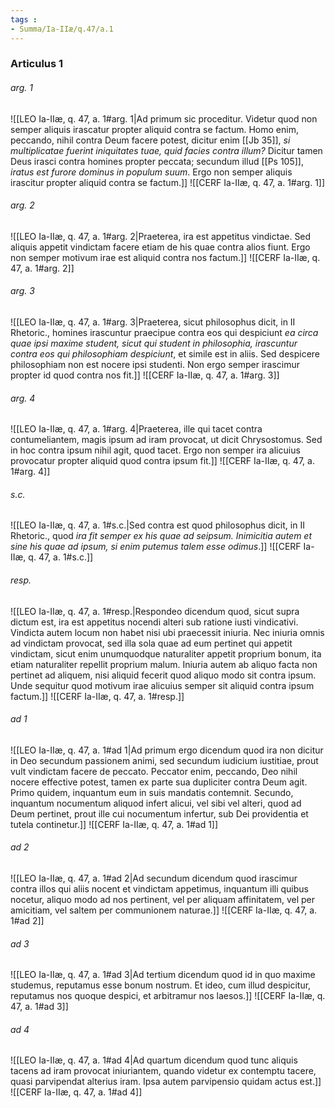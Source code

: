 ```yaml
---
tags : 
- Summa/Ia-IIæ/q.47/a.1
---
```


### Articulus 1

###### arg. 1
![[LEO Ia-IIæ, q. 47, a. 1#arg. 1|Ad primum sic proceditur. Videtur quod non semper aliquis irascatur propter aliquid contra se factum. Homo enim, peccando, nihil contra Deum facere potest, dicitur enim [[Jb 35]], *si multiplicatae fuerint iniquitates tuae, quid facies contra illum?* Dicitur tamen Deus irasci contra homines propter peccata; secundum illud [[Ps 105]], *iratus est furore dominus in populum suum*. Ergo non semper aliquis irascitur propter aliquid contra se factum.]]
![[CERF Ia-IIæ, q. 47, a. 1#arg. 1]]

###### arg. 2
![[LEO Ia-IIæ, q. 47, a. 1#arg. 2|Praeterea, ira est appetitus vindictae. Sed aliquis appetit vindictam facere etiam de his quae contra alios fiunt. Ergo non semper motivum irae est aliquid contra nos factum.]]
![[CERF Ia-IIæ, q. 47, a. 1#arg. 2]]

###### arg. 3
![[LEO Ia-IIæ, q. 47, a. 1#arg. 3|Praeterea, sicut philosophus dicit, in II Rhetoric., homines irascuntur praecipue contra eos qui despiciunt *ea circa quae ipsi maxime student, sicut qui student in philosophia, irascuntur contra eos qui philosophiam despiciunt*, et simile est in aliis. Sed despicere philosophiam non est nocere ipsi studenti. Non ergo semper irascimur propter id quod contra nos fit.]]
![[CERF Ia-IIæ, q. 47, a. 1#arg. 3]]

###### arg. 4
![[LEO Ia-IIæ, q. 47, a. 1#arg. 4|Praeterea, ille qui tacet contra contumeliantem, magis ipsum ad iram provocat, ut dicit Chrysostomus. Sed in hoc contra ipsum nihil agit, quod tacet. Ergo non semper ira alicuius provocatur propter aliquid quod contra ipsum fit.]]
![[CERF Ia-IIæ, q. 47, a. 1#arg. 4]]

###### s.c.
![[LEO Ia-IIæ, q. 47, a. 1#s.c.|Sed contra est quod philosophus dicit, in II Rhetoric., quod *ira fit semper ex his quae ad seipsum. Inimicitia autem et sine his quae ad ipsum, si enim putemus talem esse odimus*.]]
![[CERF Ia-IIæ, q. 47, a. 1#s.c.]]

###### resp.
![[LEO Ia-IIæ, q. 47, a. 1#resp.|Respondeo dicendum quod, sicut supra dictum est, ira est appetitus nocendi alteri sub ratione iusti vindicativi. Vindicta autem locum non habet nisi ubi praecessit iniuria. Nec iniuria omnis ad vindictam provocat, sed illa sola quae ad eum pertinet qui appetit vindictam, sicut enim unumquodque naturaliter appetit proprium bonum, ita etiam naturaliter repellit proprium malum. Iniuria autem ab aliquo facta non pertinet ad aliquem, nisi aliquid fecerit quod aliquo modo sit contra ipsum. Unde sequitur quod motivum irae alicuius semper sit aliquid contra ipsum factum.]]
![[CERF Ia-IIæ, q. 47, a. 1#resp.]]

###### ad 1
![[LEO Ia-IIæ, q. 47, a. 1#ad 1|Ad primum ergo dicendum quod ira non dicitur in Deo secundum passionem animi, sed secundum iudicium iustitiae, prout vult vindictam facere de peccato. Peccator enim, peccando, Deo nihil nocere effective potest, tamen ex parte sua dupliciter contra Deum agit. Primo quidem, inquantum eum in suis mandatis contemnit. Secundo, inquantum nocumentum aliquod infert alicui, vel sibi vel alteri, quod ad Deum pertinet, prout ille cui nocumentum infertur, sub Dei providentia et tutela continetur.]]
![[CERF Ia-IIæ, q. 47, a. 1#ad 1]]

###### ad 2
![[LEO Ia-IIæ, q. 47, a. 1#ad 2|Ad secundum dicendum quod irascimur contra illos qui aliis nocent et vindictam appetimus, inquantum illi quibus nocetur, aliquo modo ad nos pertinent, vel per aliquam affinitatem, vel per amicitiam, vel saltem per communionem naturae.]]
![[CERF Ia-IIæ, q. 47, a. 1#ad 2]]

###### ad 3
![[LEO Ia-IIæ, q. 47, a. 1#ad 3|Ad tertium dicendum quod id in quo maxime studemus, reputamus esse bonum nostrum. Et ideo, cum illud despicitur, reputamus nos quoque despici, et arbitramur nos laesos.]]
![[CERF Ia-IIæ, q. 47, a. 1#ad 3]]

###### ad 4
![[LEO Ia-IIæ, q. 47, a. 1#ad 4|Ad quartum dicendum quod tunc aliquis tacens ad iram provocat iniuriantem, quando videtur ex contemptu tacere, quasi parvipendat alterius iram. Ipsa autem parvipensio quidam actus est.]]
![[CERF Ia-IIæ, q. 47, a. 1#ad 4]]

